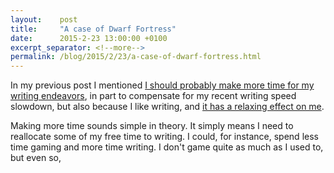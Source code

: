 ```yaml
---
layout:    post
title:     "A case of Dwarf Fortress"
date:      2015-2-23 13:00:00 +0100
excerpt_separator: <!--more-->
permalink: /blog/2015/2/23/a-case-of-dwarf-fortress.html
---
```


In my previous post I mentioned [I should probably make more time for my writing endeavors](/2015/2/23/obstacles-galore.html), in part to compensate for my recent writing speed slowdown, but also because I like writing, and [it has a relaxing effect on me](/2015/2/2/relaxation-therapy.html).

<!--more-->
Making more time sounds simple in theory. It simply means I need to reallocate some of my free time to writing. I could, for instance, spend less time gaming and more time writing. I don't game quite as much as I used to, but even so,